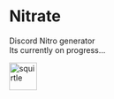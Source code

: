 # Nitrate
Discord Nitro generator <br>
Its currently on progress...
<br>

<img src="https://i.ibb.co/WghxB7C/squirtle.webp" alt="squirtle" border="0" height="50px" width="50px">
  
